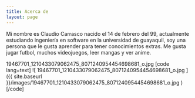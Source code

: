 ```yaml
---
title: Acerca de
layout: page
---
```


Mi nombre es Claudio Carrasco nacido el 14 de febrero del 99, actualmente estudiando ingeniería en software en la universidad de guayaquil, soy una persona que le gusta aprender para tener conocimientos extras. Me gusta jugar futbol, muchos videojuegos, leer mangas y ver anime.

19467701_1210433079062475_8071240954454698681_o.jpg
[code lang=text]
![ 19467701_1210433079062475_8071240954454698681_o.jpg
]({{ site.baseurl }}/images/19467701_1210433079062475_8071240954454698681_o.jpg
)
[/code]
